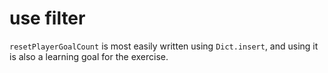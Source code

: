 # use filter

`resetPlayerGoalCount` is most easily written using `Dict.insert`, and using it is also a learning goal for the exercise.
